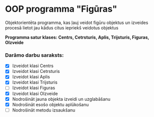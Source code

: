 # OOP programma "Figūras"
Objektorientēta programma, kas ļauj veidot figūru objektus un izveides procesā  lietot jau kādus citus iepriekš veidotus objektus

**Programma satur klases: Centrs, Cetrsturis, Aplis, Trijsturis, Figuras, OIzveide**

### Darāmo darbu saraksts:
- [x] Izveidot klasi Centrs
- [x] Izveidot klasi Cetrsturis
- [x] Izveidot klasi Aplis
- [x] Izveidot klasi Trijsturis
- [ ] Izveidot klasi Figuras
- [x] Izveidot klasi OIzveide
- [x] Nodrošināt jauna objekta izveidi un uzglabāšanu
- [x] Nodrošināt esošo objektu aplūkošanu
- [ ] Nodrošināt metodu izsaukšanu
